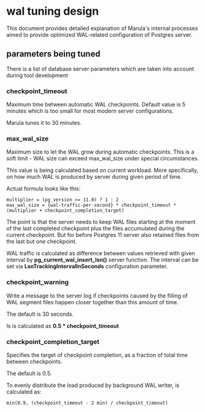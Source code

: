# wal tuning design

This document provides detailed explanation of Marula's internal processes aimed to provide optimized WAL-related
configuration of Postgres server.

## parameters being tuned

There is a list of database server parameters which are taken into account during tool development



### checkpoint_timeout

Maximum time between automatic WAL checkpoints.
Default value is 5 minutes which is too small for most modern server configurations.

Marula tunes it to 30 minutes.



### max_wal_size

Maximum size to let the WAL grow during automatic checkpoints.
This is a soft limit - WAL size can exceed max_wal_size under special circumstances.

This value is being calculated based on current workload.
More specifically, on how much WAL is produced by server during given period of time.

Actual formula looks like this:

```
multiplier = (pg_version >= 11.0) ? 1 : 2
max_wal_size = {wal-traffic-per-second} * checkpoint_timeout * (multiplier + checkpoint_completion_target)
```

The point is that the server needs to keep WAL files starting at the moment of the last completed checkpoint
plus the files accumulated during the current checkpoint. But for before Postgres 11 server also retained 
files from the last but one checkpoint.

WAL traffic is calculated as difference between values retrieved with given interval
by **pg_current_wal_insert_lsn()** server function.
The interval can be set via **LsnTrackingIntervalInSeconds** configuration parameter.



### checkpoint_warning

Write a message to the server log if checkpoints caused by the filling of WAL segment files
happen closer together than this amount of time.

The default is 30 seconds.

Is is calculated as **0.5 * checkpoint_timeout**



### checkpoint_completion_target

Specifies the target of checkpoint completion, as a fraction of total time between checkpoints.

The default is 0.5.

To evenly distribute the load produced by background WAL writer, is calculated as:

```
min(0.9, (checkpoint_timeout - 2 min) / checkpoint_timeout)
```
